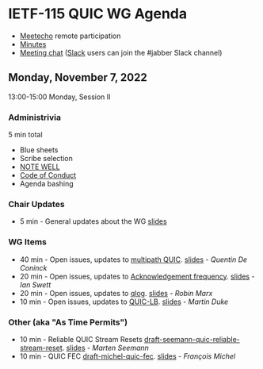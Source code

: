 # IETF-115 QUIC WG Agenda

* [Meetecho](https://meetings.conf.meetecho.com/ietf115/?group=quic) remote participation
* [Minutes](https://codimd.ietf.org/notes-ietf-115-quic)
* [Meeting chat](xmpp:quic@jabber.ietf.org?join) ([Slack](https://quicdev.slack.com/) users can join the #jabber Slack channel)

## Monday, November 7, 2022

13:00-15:00 Monday, Session II

### Administrivia

5 min total

* Blue sheets
* Scribe selection
* [NOTE WELL](https://www.ietf.org/about/note-well.html)
* [Code of Conduct](https://www.rfc-editor.org/rfc/rfc7154.html)
* Agenda bashing

### Chair Updates
* 5 min - General updates about the WG [slides](https://github.com/quicwg/wg-materials/blob/main/ietf115/chairs.pdf)


### WG Items
* 40 min - Open issues, updates to [multipath QUIC](https://datatracker.ietf.org/doc/html/draft-ietf-quic-multipath). [slides](https://github.com/quicwg/wg-materials/blob/main/ietf115/multipath.pdf) - *Quentin De Coninck*
* 20 min - Open issues, updates to [Acknowledgement frequency](https://datatracker.ietf.org/doc/html/draft-ietf-quic-ack-frequency). [slides](https://github.com/quicwg/wg-materials/blob/main/ietf115/ack-frequency.pdf) - *Ian Swett*
* 20 min - Open issues, updates to [qlog](https://datatracker.ietf.org/doc/html/draft-ietf-quic-qlog-main-schema). [slides](https://github.com/quicwg/wg-materials/blob/main/ietf115/qlog.pdf) - *Robin Marx*
* 10 min - Open issues, updates to [QUIC-LB](https://datatracker.ietf.org/doc/draft-ietf-quic-load-balancers). [slides](https://github.com/quicwg/wg-materials/blob/main/ietf115/lb.pdf) - *Martin Duke*


### Other (aka "As Time Permits")
* 10 min - Reliable QUIC Stream Resets [draft-seemann-quic-reliable-stream-reset](https://datatracker.ietf.org/doc/draft-seemann-quic-reliable-stream-reset/). [slides](https://github.com/quicwg/wg-materials/blob/main/ietf115/reliable-reset.pdf) - *Marten Seemann*
* 10 min - QUIC FEC [draft-michel-quic-fec](https://datatracker.ietf.org/doc/html/draft-michel-quic-fec). [slides](https://github.com/quicwg/wg-materials/blob/main/ietf115/fec.pdf) - *François Michel*
